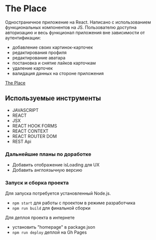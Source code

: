# The Place

Одностраничное приложение на React. Написано с использованием функциональных компонентов на JS. Пользователю доступна авторизацию и весь функционал приложения вне зависимости от аутентификации:

- добавление своих картинок-карточек
- редактирования профиля
- редактирование аватара
- постановка и снятие лайков карточкам
- удаление карточек
- валидация данных на стороне приложения

[The Place](https://konstabartosh.github.io/thePlace-react-auth/)

## Используемые инструменты

- JAVASCRIPT
- REACT
- JSX
- REACT HOOK FORMS
- REACT CONTEXT
- REACT ROUTER DOM
- REST Api

### Дальнейшие планы по доработке

- Добавить отображение isLoading для UX
- Добавить англоязычную версию

### Запуск и сборка проекта

Для запуска потребуется установленный Node.js. 
- `npm start` для работы с проектом в режиме разработчика
- `npm run build` для финальной сборки

Для деплоя проекта в интернете
- установить "homepage" в package.json
- `npm run deploy` деплой на Gh Pages